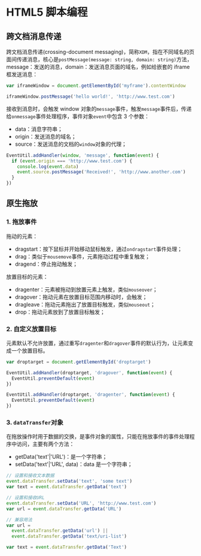 # HTML5 脚本编程

## 跨文档消息传递

跨文档消息传递(crossing-document messaging)，简称`XDM`，指在不同域名的页面间传递消息，核心是`postMessage(message: string, domain: string)`方法，message：发送的消息，domain：发送消息页面的域名，例如给嵌套的 iframe 框发送消息：

```javascript
var iframeWindow = document.getElementById('myframe').contentWindow

iframeWindow.postMessage('hello world!', 'http://www.test.com')
```

接收到消息时，会触发 window 对象的`message`事件，触发`message`事件后，传递给`onmessage`事件处理程序，事件对象`event`中包含 3 个参数：

- data：消息字符串；
- origin：发送消息的域名；
- source：发送消息的文档的`window`对象的代理；

```javascript
EventUtil.addHandler(window, 'message', function(event) {
  if (event.origin === 'http://www.test.com') {
    console.log(event.data)
    event.source.postMessage('Received!', 'http://www.another.com')
  }
})
```

## 原生拖放

### 1. 拖放事件

拖动的元素：

- dragstart：按下鼠标并开始移动鼠标触发，通过`ondragstart`事件处理；
- drag：类似于`mousemove`事件，元素拖动过程中重复触发；
- dragend：停止拖动触发；

放置目标的元素：

- dragenter：元素被拖动到放置元素上触发，类似`mouseover`；
- dragover：拖动元素在放置目标范围内移动时，会触发；
- dragleave：拖动元素拖出了放置目标触发，类似`mouseout`；
- drop：拖动元素放到了放置目标触发；

### 2. 自定义放置目标

元素默认不允许放置，通过重写`dragenter`和`dragover`事件的默认行为，让元素变成一个放置目标。

```javascript
var droptarget = document.getElementById('droptarget')

EventUtil.addHandler(droptarget, 'dragover', function(event) {
  EventUtil.preventDefault(event)
})

EventUtil.addHandler(droptarget, 'dragenter', function(event) {
  EventUtil.preventDefault(event)
})
```

### 3. `dataTransfer`对象

在拖放操作时用于数据的交换，是事件对象的属性，只能在拖放事件的事件处理程序中访问，主要有两个方法：

- getData('text'|'URL')：是一个字符串；
- setData('text'|'URL', data)：data 是一个字符串；

```javascript
// 设置和接收文本数据
event.dataTransfer.setData('text', 'some text')
var text = event.dataTransfer.getData('text')

// 设置和接收URL
event.dataTransfer.setData('URL', 'http://www.test.com')
var url = event.dataTransfer.getData('URL')

// 兼容用法
var url =
  event.dataTransfer.getData('url') ||
  event.dataTransfer.getData('text/uri-list')

var text = event.dataTransfer.getData('Text')
```
